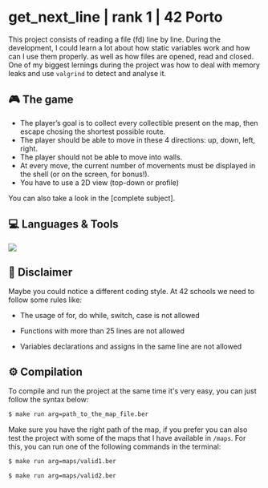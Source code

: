 # get_next_line | rank 1 | 42 Porto

This project consists of reading a file (fd) line by line. During the development, I could learn a lot about how static variables work and how can I use them properly. as well as how files are opened, read and closed. One of my biggest lernings during the project was how to deal with memory leaks and use `valgrind` to detect and analyse it.   

## 🎮 The game

- The player’s goal is to collect every collectible present on the map, then escape
chosing the shortest possible route.
- The player should be able to move in these 4 directions: up, down, left, right.
- The player should not be able to move into walls.
- At every move, the current number of movements must be displayed in the shell (or on the screen, for bonus!).
- You have to use a 2D view (top-down or profile)

You can also take a look in the [complete subject]. 

## 💻 Languages & Tools
<p align="left">
  <a href="https://skillicons.dev">
    <img src="https://skillicons.dev/icons?i=c,Makefile" />
  </a>
  </p>
</p>

## 🚨 Disclaimer 
Maybe you could notice a different coding style. At 42 schools we need to follow some rules like:
- The usage of for, do while, switch, case is not allowed<p> 
- Functions with more than 25 lines are not allowed <p> 
- Variables declarations and assigns in the same line are not allowed <p> 
    


## ⚙️ Compilation

To compile and run the project at the same time it's very easy, you can just follow the syntax below: 

```sh
$ make run arg=path_to_the_map_file.ber
```
Make sure you have the right path of the map, if you prefer you can also test the project with some of the maps that I have available in `/maps`. 
For this, you can run one of the following commands in the terminal: 
  
```sh
$ make run arg=maps/valid1.ber
```
  
```sh
$ make run arg=maps/valid2.ber
```
  
